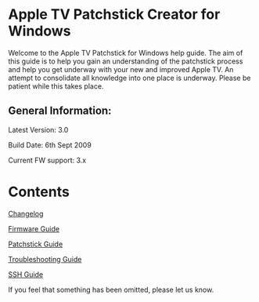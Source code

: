 # Apple TV Patchstick Creator for Windows #

Welcome to the Apple TV Patchstick for Windows help guide. The aim of this guide
is to help you gain an understanding of the patchstick process and help you get
underway with your new and improved Apple TV. An attempt to consolidate all knowledge into one place is underway. Please be patient while this takes place.

## General Information: ##

Latest Version: 3.0

Build Date: 6th Sept 2009

Current FW support: 3.x

# Contents #

[Changelog](http://code.google.com/p/atvusb-creator/wiki/atvwinChangelog)

[Firmware Guide](http://code.google.com/p/atvusb-creator/wiki/atvwinFirmwareGuide)

[Patchstick Guide](http://code.google.com/p/atvusb-creator/wiki/atvWinPatchstickGuide)

[Troubleshooting Guide](http://code.google.com/p/atvusb-creator/wiki/atvwinTroubleshooting)

[SSH Guide](http://code.google.com/p/atvusb-creator/wiki/UsingSSH)

If you feel that something has been omitted, please let us know.